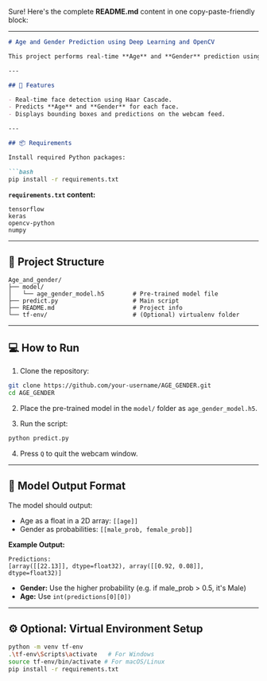 Sure! Here's the complete **README.md** content in one copy-paste-friendly block:

---

```markdown
# Age and Gender Prediction using Deep Learning and OpenCV

This project performs real-time **Age** and **Gender** prediction using your webcam. It uses **OpenCV** for face detection and a pre-trained **Keras** model to predict the age and gender of each detected face.

---

## 🚀 Features

- Real-time face detection using Haar Cascade.
- Predicts **Age** and **Gender** for each face.
- Displays bounding boxes and predictions on the webcam feed.

---

## 📦 Requirements

Install required Python packages:

```bash
pip install -r requirements.txt
```

**`requirements.txt` content:**
```
tensorflow
keras
opencv-python
numpy
```

---

## 📁 Project Structure

```
Age_and_gender/
├── model/
│   └── age_gender_model.h5        # Pre-trained model file
├── predict.py                     # Main script
├── README.md                      # Project info
└── tf-env/                        # (Optional) virtualenv folder
```

---

## 💻 How to Run

1. Clone the repository:
```bash
git clone https://github.com/your-username/AGE_GENDER.git
cd AGE_GENDER
```

2. Place the pre-trained model in the `model/` folder as `age_gender_model.h5`.

3. Run the script:
```bash
python predict.py
```

4. Press `Q` to quit the webcam window.

---

## 🧠 Model Output Format

The model should output:
- Age as a float in a 2D array: `[[age]]`
- Gender as probabilities: `[[male_prob, female_prob]]`

**Example Output:**
```
Predictions:
[array([[22.13]], dtype=float32), array([[0.92, 0.08]], dtype=float32)]
```

- **Gender:** Use the higher probability (e.g. if male_prob > 0.5, it's Male)
- **Age:** Use `int(predictions[0][0])`

---

## ⚙️ Optional: Virtual Environment Setup

```bash
python -m venv tf-env
.\tf-env\Scripts\activate   # For Windows
source tf-env/bin/activate # For macOS/Linux
pip install -r requirements.txt
